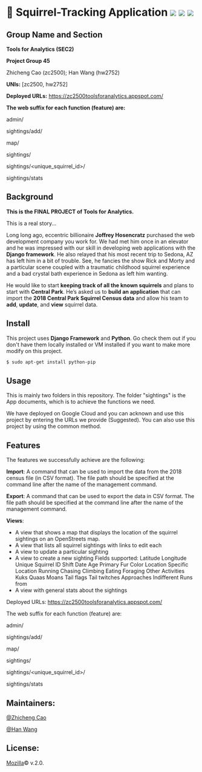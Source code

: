 # :hamster: Squirrel-Tracking Application ![](https://img.shields.io/badge/License-Mozilla%20v2.0-blue) ![](https://img.shields.io/badge/Environment-Django-yellowgreen)  ![](https://img.shields.io/badge/Build-passing-red)

## Group Name and Section

**Tools for Analytics (SEC2)**

**Project Group 45**

Zhicheng Cao (zc2500);
Han Wang (hw2752)

**UNIs:** [zc2500, hw2752]

**Deployed URLs:** https://zc2500toolsforanalytics.appspot.com/

**The web suffix for each function (feature) are:**

admin/

sightings/add/

map/

sightings/

sightings/<unique_squirrel_id>/

sightings/stats

## Background

**This is the FINAL PROJECT of Tools for Analytics.** 

This is a real story...

Long long ago, eccentric billionaire **Joffrey Hosencratz** purchased the web development company you work for. We had met him once in an elevator and he was impressed with our skill in developing web applications with the **Django framework**. He also relayed that his most recent trip to Sedona, AZ has left him in a bit of trouble. See, he fancies the show Rick and Morty and a particular scene coupled with a traumatic childhood squirrel experience and a bad crystal bath experience in Sedona as left him wanting. 

He would like to start **keeping track of all the known squirrels** and plans to start with **Central Park**. He’s asked us to **build an application** that can import the **2018 Central Park Squirrel Census data** and allow his team to **add**, **update**, and **view** squirrel data. 

## Install

This project uses **Django Framework** and **Python**. Go check them out if you don't have them locally installed or VM installed if you want to make more modify on this project.

```sh
$ sudo apt-get install python-pip
```

## Usage

This is mainly two folders in this repository. The folder "sightings" is the App documents, which is to achieve the functions we need. 

We have deployed on Google Cloud and you can acknown and use this project by entering the URLs we provide (Suggested).  You can also use this project by using the common method.

## Features

The features we successfully achieve are the following:

**Import**: A command that can be used to import the data from the 2018 census file (in CSV format). The file path should be specified at the command line after the name of the management command. 

**Export**: A command that can be used to export the data in CSV format. The file path should be specified at the command line after the name of the management command. 

**Views**:
- A view that shows a map that displays the location of the squirrel sightings on an OpenStreets map.
- A view that lists all squirrel sightings with links to edit each
- A view to update a particular sighting
- A view to create a new sighting
  Fields supported:
    Latitude
    Longitude
    Unique Squirrel ID
    Shift
    Date
    Age
    Primary Fur Color
    Location
    Specific Location
    Running
    Chasing
    Climbing
    Eating
    Foraging
    Other Activities
    Kuks
    Quaas
    Moans
    Tail flags
    Tail twitches
    Approaches
    Indifferent
    Runs from
- A view with general stats about the sightings

Deployed URLs: https://zc2500toolsforanalytics.appspot.com/

The web suffix for each function (feature) are:

admin/

sightings/add/

map/

sightings/

sightings/<unique_squirrel_id>/

sightings/stats

## Maintainers:

[@Zhicheng Cao](https://github.com/tonycao5)

[@Han Wang](https://github.com/hw2752)

## License:
[Mozilla](https://www.mozilla.org/en-US/MPL/)© v.2.0.
